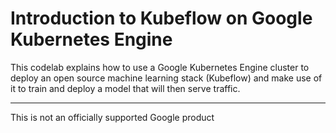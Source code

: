 # Introduction to Kubeflow on Google Kubernetes Engine

This codelab explains how to use a Google Kubernetes Engine cluster to deploy an open source machine learning stack
(Kubeflow) and make use of it to train and deploy a model that will then serve traffic.

---
This is not an officially supported Google product

